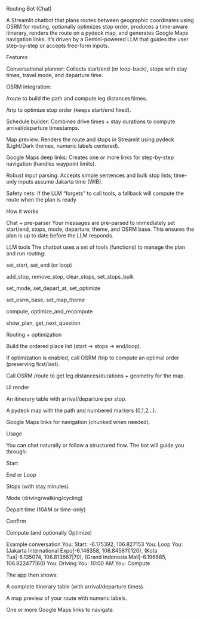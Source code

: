 Routing Bot (Chat)

A Streamlit chatbot that plans routes between geographic coordinates using OSRM for routing, optionally optimizes stop order, produces a time-aware itinerary, renders the route on a pydeck map, and generates Google Maps navigation links. It’s driven by a Gemini-powered LLM that guides the user step-by-step or accepts free-form inputs.

Features

Conversational planner: Collects start/end (or loop-back), stops with stay times, travel mode, and departure time.

OSRM integration:

/route to build the path and compute leg distances/times.

/trip to optimize stop order (keeps start/end fixed).

Schedule builder: Combines drive times + stay durations to compute arrival/departure timestamps.

Map preview: Renders the route and stops in Streamlit using pydeck (Light/Dark themes, numeric labels centered).

Google Maps deep links: Creates one or more links for step-by-step navigation (handles waypoint limits).

Robust input parsing: Accepts simple sentences and bulk stop lists; time-only inputs assume Jakarta time (WIB).

Safety nets: If the LLM “forgets” to call tools, a fallback will compute the route when the plan is ready

How it works

Chat + pre-parser
Your messages are pre-parsed to immediately set start/end, stops, mode, departure, theme, and OSRM base. This ensures the plan is up to date before the LLM responds.

LLM tools
The chatbot uses a set of tools (functions) to manage the plan and run routing:

set_start, set_end (or loop)

add_stop, remove_stop, clear_stops, set_stops_bulk

set_mode, set_depart_at, set_optimize

set_osrm_base, set_map_theme

compute, optimize_and_recompute

show_plan, get_next_question

Routing + optimization

Build the ordered place list (start → stops → end/loop).

If optimization is enabled, call OSRM /trip to compute an optimal order (preserving first/last).

Call OSRM /route to get leg distances/durations + geometry for the map.

UI render

An itinerary table with arrival/departure per stop.

A pydeck map with the path and numbered markers (0,1,2…).

Google Maps links for navigation (chunked when needed).

Usage

You can chat naturally or follow a structured flow. The bot will guide you through:

Start

End or Loop

Stops (with stay minutes)

Mode (driving/walking/cycling)

Depart time (10AM or time-only)

Confirm

Compute (and optionally Optimize)

Example conversation
You: Start: -6.175392, 106.827153
You: Loop
You: (Jakarta International Expo|-6.146358, 106.845811|120),
     (Kota Tua|-6.135074, 106.813667|70),
     (Grand Indonesia Mall|-6.196685, 106.822477|60)
You: Driving
You: 10:00 AM
You: Compute


The app then shows:

A complete itinerary table (with arrival/departure times).

A map preview of your route with numeric labels.

One or more Google Maps links to navigate.
